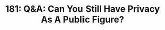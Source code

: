 ---
title: "181: Q&A: Can You Still Have Privacy As A Public Figure?"
description: "Q&A181: How can you protect your privacy while still being a public figure? Do privacy considerations differ if you're a non-citizen in the country? Are there any risks to using Dual WANs with VPNs? Is \"blending in\" with online traffic really a thing? What's the best way to do offsite backups? Does Henry have thoughts on Cirkul water?"
datePublished: 2024-06-12
dateUpdated: 2024-06-12
linkForum: "https://discuss.techlore.tech/t/q-a-can-you-still-have-privacy-as-a-public-figure/8910"
linkYouTube: "https://www.youtube.com/watch?v=tPcluVSZPyI"
linkdOdysee: "https://odysee.com/@surveillancereport:2/q-a-can-you-still-have-privacy-as-a:b"
tags: [ "SR", "Q&A" ]
---